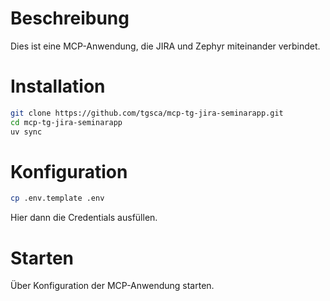 # Beschreibung

Dies ist eine MCP-Anwendung, die JIRA und Zephyr miteinander verbindet.

# Installation

```bash
git clone https://github.com/tgsca/mcp-tg-jira-seminarapp.git
cd mcp-tg-jira-seminarapp
uv sync
```

# Konfiguration

```bash
cp .env.template .env
```

Hier dann die Credentials ausfüllen.

# Starten

Über Konfiguration der MCP-Anwendung starten.
